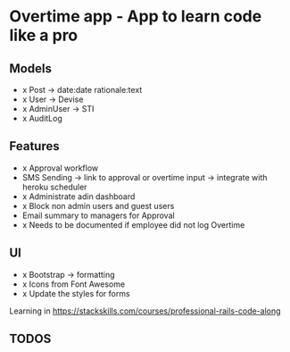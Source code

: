 # Overtime app - App to learn code like a pro

## Models
- x Post -> date:date rationale:text
- x User -> Devise
- x AdminUser -> STI
- x AuditLog

## Features
- x Approval workflow
- SMS Sending -> link to approval or overtime input -> integrate with heroku scheduler
- x Administrate adin dashboard
- x Block non admin users and guest users
- Email summary to managers for Approval
- x Needs to be documented if employee did not log Overtime

## UI
- x Bootstrap -> formatting
- x Icons from Font Awesome
- x Update the styles for forms

Learning in https://stackskills.com/courses/professional-rails-code-along

## TODOS
